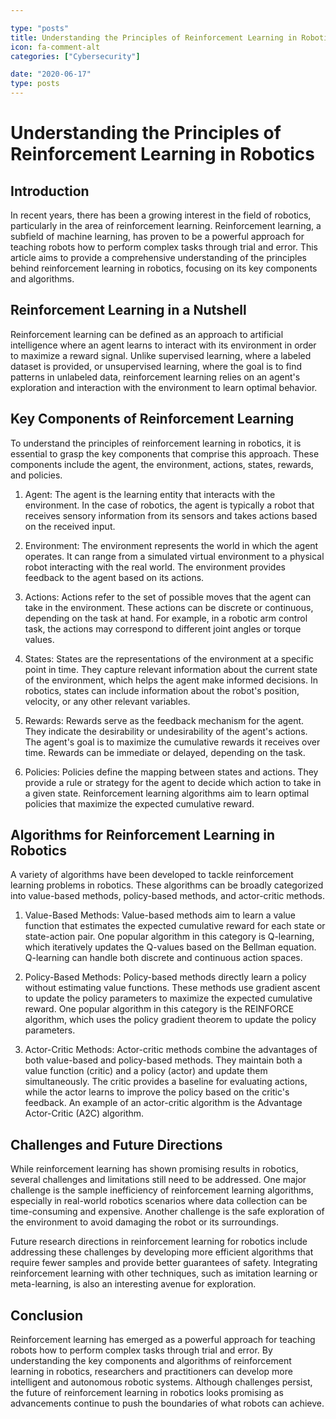 ```yaml
---

type: "posts"
title: Understanding the Principles of Reinforcement Learning in Robotics
icon: fa-comment-alt
categories: ["Cybersecurity"]

date: "2020-06-17"
type: posts
---
```





# Understanding the Principles of Reinforcement Learning in Robotics

## Introduction

In recent years, there has been a growing interest in the field of robotics, particularly in the area of reinforcement learning. Reinforcement learning, a subfield of machine learning, has proven to be a powerful approach for teaching robots how to perform complex tasks through trial and error. This article aims to provide a comprehensive understanding of the principles behind reinforcement learning in robotics, focusing on its key components and algorithms.

## Reinforcement Learning in a Nutshell

Reinforcement learning can be defined as an approach to artificial intelligence where an agent learns to interact with its environment in order to maximize a reward signal. Unlike supervised learning, where a labeled dataset is provided, or unsupervised learning, where the goal is to find patterns in unlabeled data, reinforcement learning relies on an agent's exploration and interaction with the environment to learn optimal behavior.

## Key Components of Reinforcement Learning

To understand the principles of reinforcement learning in robotics, it is essential to grasp the key components that comprise this approach. These components include the agent, the environment, actions, states, rewards, and policies.

1. Agent: The agent is the learning entity that interacts with the environment. In the case of robotics, the agent is typically a robot that receives sensory information from its sensors and takes actions based on the received input.

2. Environment: The environment represents the world in which the agent operates. It can range from a simulated virtual environment to a physical robot interacting with the real world. The environment provides feedback to the agent based on its actions.

3. Actions: Actions refer to the set of possible moves that the agent can take in the environment. These actions can be discrete or continuous, depending on the task at hand. For example, in a robotic arm control task, the actions may correspond to different joint angles or torque values.

4. States: States are the representations of the environment at a specific point in time. They capture relevant information about the current state of the environment, which helps the agent make informed decisions. In robotics, states can include information about the robot's position, velocity, or any other relevant variables.

5. Rewards: Rewards serve as the feedback mechanism for the agent. They indicate the desirability or undesirability of the agent's actions. The agent's goal is to maximize the cumulative rewards it receives over time. Rewards can be immediate or delayed, depending on the task.

6. Policies: Policies define the mapping between states and actions. They provide a rule or strategy for the agent to decide which action to take in a given state. Reinforcement learning algorithms aim to learn optimal policies that maximize the expected cumulative reward.

## Algorithms for Reinforcement Learning in Robotics

A variety of algorithms have been developed to tackle reinforcement learning problems in robotics. These algorithms can be broadly categorized into value-based methods, policy-based methods, and actor-critic methods.

1. Value-Based Methods: Value-based methods aim to learn a value function that estimates the expected cumulative reward for each state or state-action pair. One popular algorithm in this category is Q-learning, which iteratively updates the Q-values based on the Bellman equation. Q-learning can handle both discrete and continuous action spaces.

2. Policy-Based Methods: Policy-based methods directly learn a policy without estimating value functions. These methods use gradient ascent to update the policy parameters to maximize the expected cumulative reward. One popular algorithm in this category is the REINFORCE algorithm, which uses the policy gradient theorem to update the policy parameters.

3. Actor-Critic Methods: Actor-critic methods combine the advantages of both value-based and policy-based methods. They maintain both a value function (critic) and a policy (actor) and update them simultaneously. The critic provides a baseline for evaluating actions, while the actor learns to improve the policy based on the critic's feedback. An example of an actor-critic algorithm is the Advantage Actor-Critic (A2C) algorithm.

## Challenges and Future Directions

While reinforcement learning has shown promising results in robotics, several challenges and limitations still need to be addressed. One major challenge is the sample inefficiency of reinforcement learning algorithms, especially in real-world robotics scenarios where data collection can be time-consuming and expensive. Another challenge is the safe exploration of the environment to avoid damaging the robot or its surroundings.

Future research directions in reinforcement learning for robotics include addressing these challenges by developing more efficient algorithms that require fewer samples and provide better guarantees of safety. Integrating reinforcement learning with other techniques, such as imitation learning or meta-learning, is also an interesting avenue for exploration.

## Conclusion

Reinforcement learning has emerged as a powerful approach for teaching robots how to perform complex tasks through trial and error. By understanding the key components and algorithms of reinforcement learning in robotics, researchers and practitioners can develop more intelligent and autonomous robotic systems. Although challenges persist, the future of reinforcement learning in robotics looks promising as advancements continue to push the boundaries of what robots can achieve.